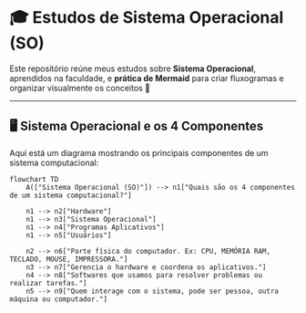 
# 🎓 Estudos de Sistema Operacional (SO)

Este repositório reúne meus estudos sobre **Sistema Operacional**, aprendidos na faculdade, e **prática de Mermaid** para criar fluxogramas e organizar visualmente os conceitos 🚀

---



## 🖥️ Sistema Operacional e os 4 Componentes

Aqui está um diagrama mostrando os principais componentes de um sistema computacional:

```mermaid
flowchart TD
    A(["Sistema Operacional (SO)"]) --> n1["Quais são os 4 componentes de um sistema computacional?"]
    
    n1 --> n2["Hardware"]
    n1 --> n3["Sistema Operacional"]
    n1 --> n4["Programas Aplicativos"]
    n1 --> n5["Usuários"]

    n2 --> n6["Parte física do computador. Ex: CPU, MEMÓRIA RAM, TECLADO, MOUSE, IMPRESSORA."]
    n3 --> n7["Gerencia o hardware e coordena os aplicativos."]
    n4 --> n8["Softwares que usamos para resolver problemas ou realizar tarefas."]
    n5 --> n9["Quem interage com o sistema, pode ser pessoa, outra máquina ou computador."]


